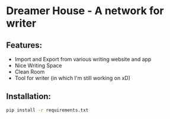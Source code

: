 # Dreamer House - A network for writer

## Features:

- Import and Export from various writing website and app
- Nice Writing Space
- Clean Room
- Tool for writer (in which I'm still working on xD)

## Installation:

``` sh
pip install -r requirements.txt
```